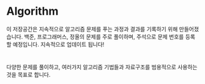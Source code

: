 # Algorithm

이 저장공간은 지속적으로 알고리즘 문제를 푸는 과정과 결과를 기록하기 위해 만들어졌습니다.
백준, 프로그래머스, 정올의 문제를 주로 풀이하며, 주석으로 문제 번호를 등록할 예정입니다.
지속적으로 업데이트 됩니다!
#
다양한 문제를 풀이하고, 여러가지 알고리즘 기법들과 자료구조를 범용적으로 사용하는 것을 목표로 합니다.